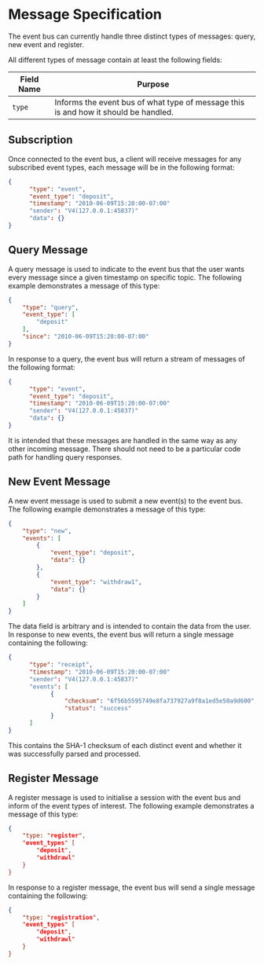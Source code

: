 # Message Specification
The event bus can currently handle three distinct types of messages: query, new event and register.

All different types of message contain at least the following fields:

Field Name | Purpose
---------- | -------
`type`     | Informs the event bus of what type of message this is and how it should be handled.

## Subscription
Once connected to the event bus, a client will receive messages for any subscribed event types, each message will be in the following format:

```json
{
      "type": "event",
      "event_type": "deposit",
      "timestamp": "2010-06-09T15:20:00-07:00"
      "sender": "V4(127.0.0.1:45837)"
      "data": {}
}
```

## Query Message
A query message is used to indicate to the event bus that the user wants every message since a given timestamp on specific topic. The following example demonstrates a message of this type:

```json
{
    "type": "query",
    "event_type": [
        "deposit"
    ],
    "since": "2010-06-09T15:20:00-07:00"
}
```

In response to a query, the event bus will return a stream of messages of the following format:

```json
{
      "type": "event",
      "event_type": "deposit",
      "timestamp": "2010-06-09T15:20:00-07:00"
      "sender": "V4(127.0.0.1:45837)"
      "data": {}
}
```

It is intended that these messages are handled in the same way as any other incoming message. There should not need to be a particular code path for handling query responses.

## New Event Message
A new event message is used to submit a new event(s) to the event bus. The following example demonstrates a message of this type:

```json
{
    "type": "new",
    "events": [
        {
            "event_type": "deposit",
            "data": {}
        },
        {
            "event_type": "withdraw1",
            "data": {}
        }
    ]
}
```

The data field is arbitrary and is intended to contain the data from the user. In response to new events, the event bus will return a single message containing the following:

```json
{
      "type": "receipt",
      "timestamp": "2010-06-09T15:20:00-07:00"
      "sender": "V4(127.0.0.1:45837)"
      "events": [
            {
                "checksum": "6f56b5595749e8fa737927a9f8a1ed5e50a9d600",
                "status": "success"
            }
      ]
}
```

This contains the SHA-1 checksum of each distinct event and whether it was successfully parsed and processed.

## Register Message
A register message is used to initialise a session with the event bus and inform of the event types of interest. The following example demonstrates a message of this type:

```json
{
    "type: "register",
    "event_types" [
        "deposit",
        "withdrawl"
    }
}
```

In response to a register message, the event bus will send a single message containing the following:

```json
{
    "type: "registration",
    "event_types" [
        "deposit",
        "withdrawl"
    }
}
```
